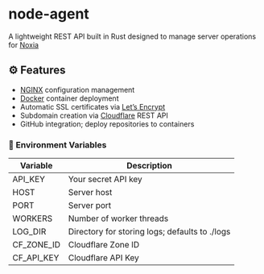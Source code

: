 # node-agent

A lightweight REST API built in Rust designed to manage server operations for [Noxia](https://noxia.cloud)

## ⚙️ Features

- [NGINX](https://nginx.org) configuration management
- [Docker](https://docker.io) container deployment
- Automatic SSL certificates via [Let’s Encrypt](https://letsencrypt.org/)
- Subdomain creation via [Cloudflare](https://cloudflare.com/) REST API
- GitHub integration; deploy repositories to containers

### 🧩 Environment Variables

| Variable   | Description                                    |
| ---------- | ---------------------------------------------- |
| API_KEY    | Your secret API key                            |
| HOST       | Server host                                    |
| PORT       | Server port                                    |
| WORKERS    | Number of worker threads                       |
| LOG_DIR    | Directory for storing logs; defaults to ./logs |
| CF_ZONE_ID | Cloudflare Zone ID                             |
| CF_API_KEY | Cloudflare API Key                             |
